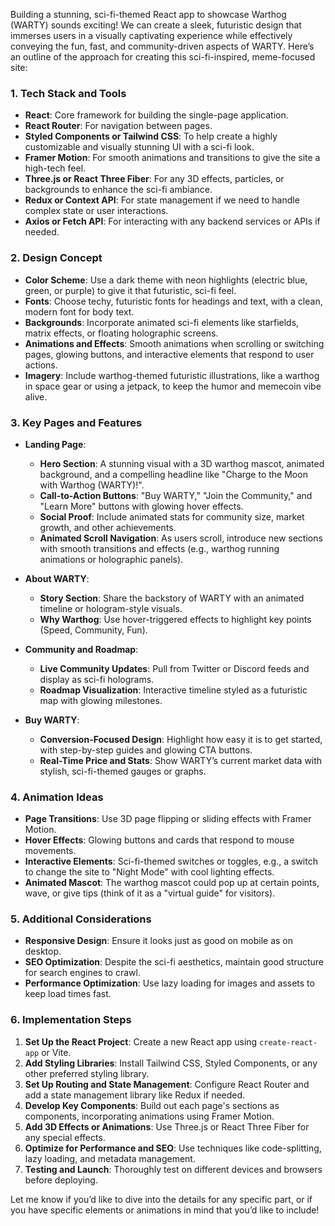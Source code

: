 Building a stunning, sci-fi-themed React app to showcase Warthog (WARTY) sounds exciting! We can create a sleek, futuristic design that immerses users in a visually captivating experience while effectively conveying the fun, fast, and community-driven aspects of WARTY. Here’s an outline of the approach for creating this sci-fi-inspired, meme-focused site:

### 1. **Tech Stack and Tools**
   - **React**: Core framework for building the single-page application.
   - **React Router**: For navigation between pages.
   - **Styled Components or Tailwind CSS**: To help create a highly customizable and visually stunning UI with a sci-fi look.
   - **Framer Motion**: For smooth animations and transitions to give the site a high-tech feel.
   - **Three.js or React Three Fiber**: For any 3D effects, particles, or backgrounds to enhance the sci-fi ambiance.
   - **Redux or Context API**: For state management if we need to handle complex state or user interactions.
   - **Axios or Fetch API**: For interacting with any backend services or APIs if needed.

### 2. **Design Concept**
   - **Color Scheme**: Use a dark theme with neon highlights (electric blue, green, or purple) to give it that futuristic, sci-fi feel.
   - **Fonts**: Choose techy, futuristic fonts for headings and text, with a clean, modern font for body text.
   - **Backgrounds**: Incorporate animated sci-fi elements like starfields, matrix effects, or floating holographic screens.
   - **Animations and Effects**: Smooth animations when scrolling or switching pages, glowing buttons, and interactive elements that respond to user actions.
   - **Imagery**: Include warthog-themed futuristic illustrations, like a warthog in space gear or using a jetpack, to keep the humor and memecoin vibe alive.

### 3. **Key Pages and Features**
   - **Landing Page**:
     - **Hero Section**: A stunning visual with a 3D warthog mascot, animated background, and a compelling headline like "Charge to the Moon with Warthog (WARTY)!".
     - **Call-to-Action Buttons**: "Buy WARTY," "Join the Community," and "Learn More" buttons with glowing hover effects.
     - **Social Proof**: Include animated stats for community size, market growth, and other achievements.
     - **Animated Scroll Navigation**: As users scroll, introduce new sections with smooth transitions and effects (e.g., warthog running animations or holographic panels).

   - **About WARTY**:
     - **Story Section**: Share the backstory of WARTY with an animated timeline or hologram-style visuals.
     - **Why Warthog**: Use hover-triggered effects to highlight key points (Speed, Community, Fun).

   - **Community and Roadmap**:
     - **Live Community Updates**: Pull from Twitter or Discord feeds and display as sci-fi holograms.
     - **Roadmap Visualization**: Interactive timeline styled as a futuristic map with glowing milestones.

   - **Buy WARTY**:
     - **Conversion-Focused Design**: Highlight how easy it is to get started, with step-by-step guides and glowing CTA buttons.
     - **Real-Time Price and Stats**: Show WARTY’s current market data with stylish, sci-fi-themed gauges or graphs.

### 4. **Animation Ideas**
   - **Page Transitions**: Use 3D page flipping or sliding effects with Framer Motion.
   - **Hover Effects**: Glowing buttons and cards that respond to mouse movements.
   - **Interactive Elements**: Sci-fi-themed switches or toggles, e.g., a switch to change the site to "Night Mode" with cool lighting effects.
   - **Animated Mascot**: The warthog mascot could pop up at certain points, wave, or give tips (think of it as a "virtual guide" for visitors).

### 5. **Additional Considerations**
   - **Responsive Design**: Ensure it looks just as good on mobile as on desktop.
   - **SEO Optimization**: Despite the sci-fi aesthetics, maintain good structure for search engines to crawl.
   - **Performance Optimization**: Use lazy loading for images and assets to keep load times fast.

### 6. **Implementation Steps**
   1. **Set Up the React Project**: Create a new React app using `create-react-app` or Vite.
   2. **Add Styling Libraries**: Install Tailwind CSS, Styled Components, or any other preferred styling library.
   3. **Set Up Routing and State Management**: Configure React Router and add a state management library like Redux if needed.
   4. **Develop Key Components**: Build out each page's sections as components, incorporating animations using Framer Motion.
   5. **Add 3D Effects or Animations**: Use Three.js or React Three Fiber for any special effects.
   6. **Optimize for Performance and SEO**: Use techniques like code-splitting, lazy loading, and metadata management.
   7. **Testing and Launch**: Thoroughly test on different devices and browsers before deploying.

Let me know if you’d like to dive into the details for any specific part, or if you have specific elements or animations in mind that you’d like to include!